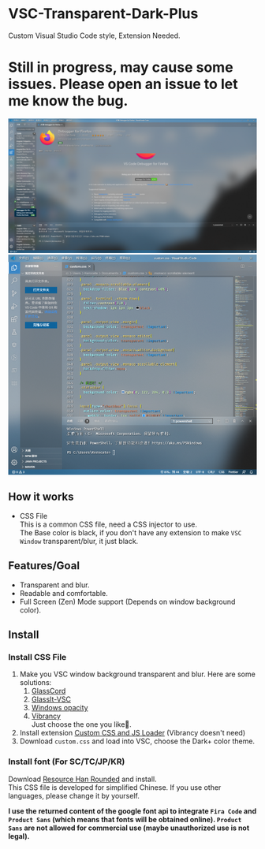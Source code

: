 # VSC-Transparent-Dark-Plus
Custom Visual Studio Code style, Extension Needed.
# Still in progress, may cause some issues. Please open an issue to let me know the bug.
![png](https://github.com/kerocate/VSC-Transparent-Dark-Plus/blob/main/1.png)
![png1](https://github.com/kerocate/VSC-Transparent-Dark-Plus/blob/main/2.png)
## How it works
* CSS File <br>
  This is a common CSS file, need a CSS injector to use. <br>
  The Base color is black, if you don't have any extension to make `VSC Window` transparent/blur, it just black.

## Features/Goal
* Transparent and blur.
* Readable and comfortable.
* Full Screen (Zen) Mode support (Depends on window background color).

## Install
###  Install CSS File
1. Make you VSC window background transparent and blur.
   Here are some solutions:
   1. [GlassCord](https://github.com/AryToNeX/Glasscord)
   2. [GlassIt-VSC](https://marketplace.visualstudio.com/items?itemName=s-nlf-fh.glassit)
   3. [Windows opacity](https://marketplace.visualstudio.com/items?itemName=skacekachna.win-opacity)
   4. [Vibrancy](https://marketplace.visualstudio.com/items?itemName=eyhn.vscode-vibrancy) <br>
   Just choose the one you like🤪.
2. Install extension [Custom CSS and JS Loader](https://marketplace.visualstudio.com/items?itemName=be5invis.vscode-custom-css) (Vibrancy doesn't need)
3. Download `custom.css` and load into VSC, choose the Dark+ color theme.
### Install font (For SC/TC/JP/KR)
Download [Resource Han Rounded](https://github.com/CyanoHao/Resource-Han-Rounded) and install. <br>
This CSS file is developed for simplified Chinese. If you use other languages, please change it by yourself.

**I use the returned content of the google font api to integrate `Fira Code` and `Product Sans` (which means that fonts will be obtained online). `Product Sans` are not allowed for commercial use (maybe unauthorized use is not legal).**
